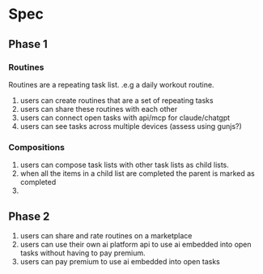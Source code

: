 # Spec

## Phase 1

### Routines

Routines are a repeating task list. .e.g a daily workout routine.

1. users can create routines that are a set of repeating tasks
2. users can share these routines with each other
3. users can connect open tasks with api/mcp for claude/chatgpt
4. users can see tasks across multiple devices (assess using gunjs?)


### Compositions
1. users can compose task lists with other task lists as child lists.
2. when all the items in a child list are completed the parent is marked as completed
3. 



## Phase 2
1. users can share and rate routines on a marketplace
2. users can use their own ai platform api to use ai embedded into open tasks without having to pay premium.
3. users can pay premium to use ai embedded into open tasks
